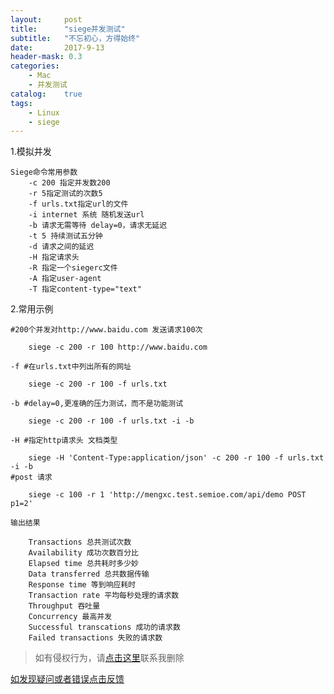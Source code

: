 ```yaml
---
layout:     post
title:      "siege并发测试"
subtitle:   "不忘初心，方得始终"
date:       2017-9-13
header-mask: 0.3
categories:
    - Mac 
    - 并发测试
catalog:    true
tags:
    - Linux
    - siege
---
```


1.模拟并发

    Siege命令常用参数
        -c 200 指定并发数200
        -r 5指定测试的次数5
        -f urls.txt指定url的文件
        -i internet 系统 随机发送url
        -b 请求无需等待 delay=0，请求无延迟
        -t 5 持续测试五分钟
        -d 请求之间的延迟
        -H 指定请求头
        -R 指定一个siegerc文件
        -A 指定user-agent
        -T 指定content-type="text"

2.常用示例

    #200个并发对http://www.baidu.com 发送请求100次

        siege -c 200 -r 100 http://www.baidu.com

    -f #在urls.txt中列出所有的网址

        siege -c 200 -r 100 -f urls.txt

    -b #delay=0,更准确的压力测试，而不是功能测试

        siege -c 200 -r 100 -f urls.txt -i -b

    -H #指定http请求头 文档类型

        siege -H 'Content-Type:application/json' -c 200 -r 100 -f urls.txt -i -b
    #post 请求

        siege -c 100 -r 1 'http://mengxc.test.semioe.com/api/demo POST p1=2'

    输出结果

        Transactions 总共测试次数
        Availability 成功次数百分比
        Elapsed time 总共耗时多少妙
        Data transferred 总共数据传输
        Response time 等到响应耗时
        Transaction rate 平均每秒处理的请求数
        Throughput 吞吐量
        Concurrency 最高并发
        Successful transcations 成功的请求数
        Failed transactions 失败的请求数

>如有侵权行为，请[点击这里](https://github.com/mattmengCooper/MattMeng_hexo/issues)联系我删除

[如发现疑问或者错误点击反馈](https://github.com/mattmengCooper/MattMeng_hexo/issues)
